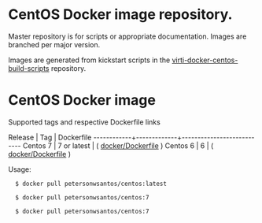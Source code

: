 
# CentOS Docker image repository.

Master repository is for scripts or appropriate documentation. Images are
branched per major version.

Images are generated from kickstart scripts in the [virti-docker-centos-build-scripts](https://github.com/petersonwsantos/virti-docker-centos-build-scripts/) repository.


# CentOS Docker image

Supported tags and respective Dockerfile links

Release     |     Tag     |  Dockerfile
------------+-------------+--------------------------- 
Centos 7    | 7 or latest | ( [docker/Dockerfile](https://github.com/petersonwsantos/centos/blob/centos-7/docker/Dockerfile) ) 
Centos 6    | 6           | ( [docker/Dockerfile](https://github.com/petersonwsantos/centos/blob/centos-6/docker/Dockerfile) )


Usage: 

```
  $ docker pull petersonwsantos/centos:latest
 
  $ docker pull petersonwsantos/centos:7

  $ docker pull petersonwsantos/centos:7
 
```
